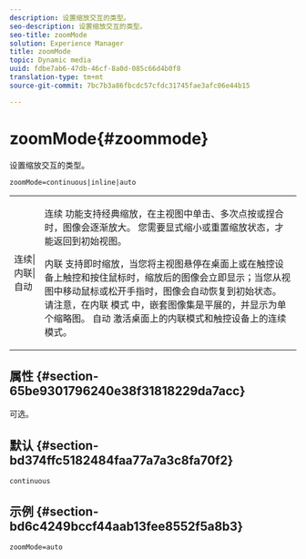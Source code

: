 ```yaml
---
description: 设置缩放交互的类型。
seo-description: 设置缩放交互的类型。
seo-title: zoomMode
solution: Experience Manager
title: zoomMode
topic: Dynamic media
uuid: fdbe7ab6-47db-46cf-8a0d-085c66d4b0f8
translation-type: tm+mt
source-git-commit: 7bc7b3a86fbcdc57cfdc31745fae3afc06e44b15

---
```



# zoomMode{#zoommode}

设置缩放交互的类型。

`zoomMode=continuous|inline|auto`

<table id="table_E314540D347D47699C04EB80D20C0721"> 
 <tbody> 
  <tr> 
   <td colname="col1"> <p> <span class="codeph"> 连续|内联|自动 </span> </p> </td> 
   <td colname="col2"> <p> <span class="codeph"> 连续 </span> 功能支持经典缩放，在主视图中单击、多次点按或捏合时，图像会逐渐放大。 您需要显式缩小或重置缩放状态，才能返回到初始视图。 </p> <p> <span class="codeph"> 内联 </span> 支持即时缩放，当您将主视图悬停在桌面上或在触控设备上触控和按住鼠标时，缩放后的图像会立即显示；当您从视图中移动鼠标或松开手指时，图像会自动恢复到初始状态。 请注意，在内联 <span class="codeph"> 模式 </span> 中，嵌套图像集是平展的，并显示为单个缩略图。 <span class="codeph"> 自动 </span> 激活桌面上的内联模式和触控设备上的连续模式。 </p> </td> 
  </tr> 
 </tbody> 
</table>

## 属性 {#section-65be9301796240e38f31818229da7acc}

可选。

## 默认 {#section-bd374ffc5182484faa77a7a3c8fa70f2}

`continuous`

## 示例 {#section-bd6c4249bccf44aab13fee8552f5a8b3}

`zoomMode=auto`
